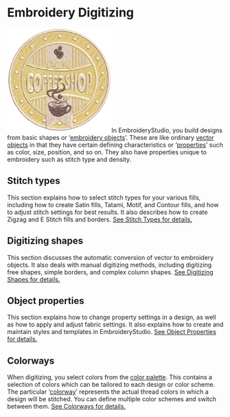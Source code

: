 # Embroidery Digitizing

![e4_Sample06.png](assets/e4_Sample06.png)In EmbroideryStudio, you build designs from basic shapes or ‘[embroidery objects](../../glossary/glossary#embroidery-objects)’. These are like ordinary [vector objects](../../glossary/glossary) in that they have certain defining characteristics or ‘[properties](../../glossary/glossary#properties)’ such as color, size, position, and so on. They also have properties unique to embroidery such as stitch type and density.

## Stitch types

This section explains how to select stitch types for your various fills, including how to create Satin fills, Tatami, Motif, and Contour fills, and how to adjust stitch settings for best results. It also describes how to create Zigzag and E Stitch fills and borders. [See Stitch Types for details.](../stitches/Stitch_Types)

## Digitizing shapes

This section discusses the automatic conversion of vector to embroidery objects. It also deals with manual digitizing methods, including digitizing free shapes, simple borders, and complex column shapes. [See Digitizing Shapes for details.](../input/Digitizing_Shapes)

## Object properties

This section explains how to change property settings in a design, as well as how to apply and adjust fabric settings. It also explains how to create and maintain styles and templates in EmbroideryStudio. [See Object Properties for details.](../properties/Object_Properties)

## Colorways

When digitizing, you select colors from the [color palette](../../glossary/glossary#color-palette). This contains a selection of colors which can be tailored to each design or color scheme. The particular ‘[colorway](../../glossary/glossary)’ represents the actual thread colors in which a design will be stitched. You can define multiple color schemes and switch between them. [See Colorways for details.](../colorways/Colorways)
